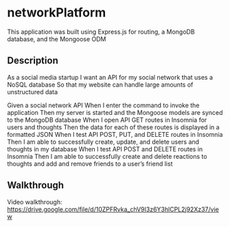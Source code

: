 # networkPlatform

This application was built using Express.js for routing, a MongoDB database, and the Mongoose ODM

## Description

As a social media startup
I want an API for my social network that uses a NoSQL database
So that my website can handle large amounts of unstructured data

Given a social network API
When I enter the command to invoke the application
Then my server is started and the Mongoose models are synced to the MongoDB database
When I open API GET routes in Insomnia for users and thoughts
Then the data for each of these routes is displayed in a formatted JSON
When I test API POST, PUT, and DELETE routes in Insomnia
Then I am able to successfully create, update, and delete users and thoughts in my database
When I test API POST and DELETE routes in Insomnia
Then I am able to successfully create and delete reactions to thoughts and add and remove friends to a user’s friend list



## Walkthrough

Video walkthrough: https://drive.google.com/file/d/10ZPFRvka_chV9I3z6Y3hlCPL2j92Xz37/view
